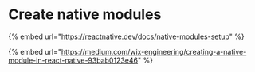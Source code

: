 # Create native modules

{% embed url="https://reactnative.dev/docs/native-modules-setup" %}

{% embed url="https://medium.com/wix-engineering/creating-a-native-module-in-react-native-93bab0123e46" %}


